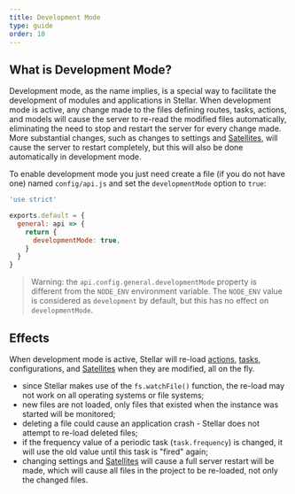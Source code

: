 ```yaml
---
title: Development Mode
type: guide
order: 10
---
```


## What is Development Mode?

Development mode, as the name implies, is a special way to facilitate the development of modules and applications in Stellar. When development mode is active, any change made to the files defining routes, tasks, actions, and models will cause the server to re-read the modified files automatically, eliminating the need to stop and restart the server for every change made. More substantial changes, such as changes to settings and [Satellites](satellites.html), will cause the server to restart completely, but this will also be done automatically in development mode.

To enable development mode you just need create a file (if you do not have one) named `config/api.js` and set the `developmentMode` option to `true`:

```javascript
'use strict'

exports.default = {
  general: api => {
    return {
      developmentMode: true,
    }
  }
}
```

> Warning: the `api.config.general.developmentMode` property is different from the `NODE_ENV` environment variable. The `NODE_ENV` value is considered as `development` by default, but this has no effect on `developmentMode`.

## Effects

When development mode is active, Stellar will re-load [actions](./actions.html), [tasks](./tasks.html), configurations, and [Satellites](satellites.html) when they are modified, all on the fly.

- since Stellar makes use of the `fs.watchFile()` function, the re-load may not work on all operating systems or file systems;
- new files are not loaded, only files that existed when the instance was started will be monitored;
- deleting a file could cause an application crash - Stellar does not attempt to re-load deleted files;
- if the frequency value of a periodic task (`task.frequency`) is changed, it will use the old value until this task is "fired" again;
- changing settings and [Satellites](satellites.html) will cause a full server restart will be made, which will cause all files in the project to be re-loaded, not only the changed files.
